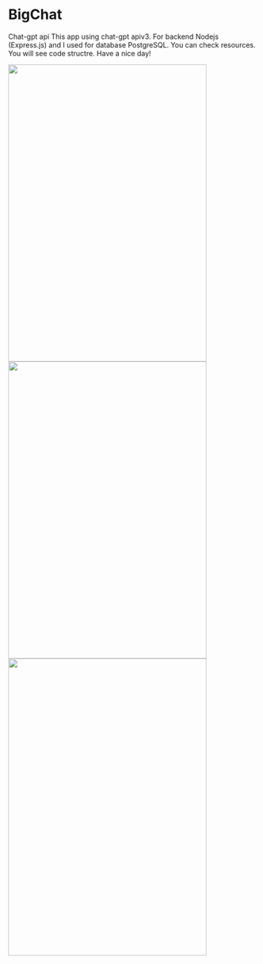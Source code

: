 # BigChat
Chat-gpt api
This app using chat-gpt apiv3. 
For backend Nodejs (Express.js) and I used for database PostgreSQL.
You can check resources. You will see code structre.
Have a nice day!

<a href="https://www.linkpicture.com/view.php?img=LPic64dde68201d4d987150998">
<img src="https://www.linkpicture.com/q/Screenshot-2023-06-07-at-17.09.59.png" type="image" width="400" height="600">
</a>
<a href="https://www.linkpicture.com/view.php?img=LPic64dde68201d4d987150998"><img src="https://www.linkpicture.com/q/Screenshot-2023-05-21-at-11.30.21.png" type="image" width="400" height="600"></a>
<a href="https://www.linkpicture.com/view.php?img=LPic64dde68201d4d987150998"><img src="https://www.linkpicture.com/q/Screenshot-2023-06-07-at-17.10.17.png" type="image" width="400" height="600"></a>
